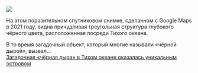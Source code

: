<!--2025-02-18 13:00:08-->
<div class="yb">
  <div class="rss smaller1 habr"><img src="https://habrastorage.org/getpro/habr/upload_files/1ff/a43/3d6/1ffa433d6dc33d48505cd3d5c92b9ff4.jpg" /><p>На этом поразительном спутниковом снимке, сделанном с Google Maps в 2021 году, видна причудливая треугольная структура глубокого чёрного цвета, расположенная посреди Тихого океана.</p><p>В то время загадочный объект, который многие называли «чёрной дырой», вызвал... <br><a class="light" href="https://habr.com/ru/news/883626/?utm_source=habrahabr&utm_medium=rss&utm_campaign=883626">Загадочная «чёрная дыра» в Тихом океане оказалась уникальным островом</a></div>
</div>
